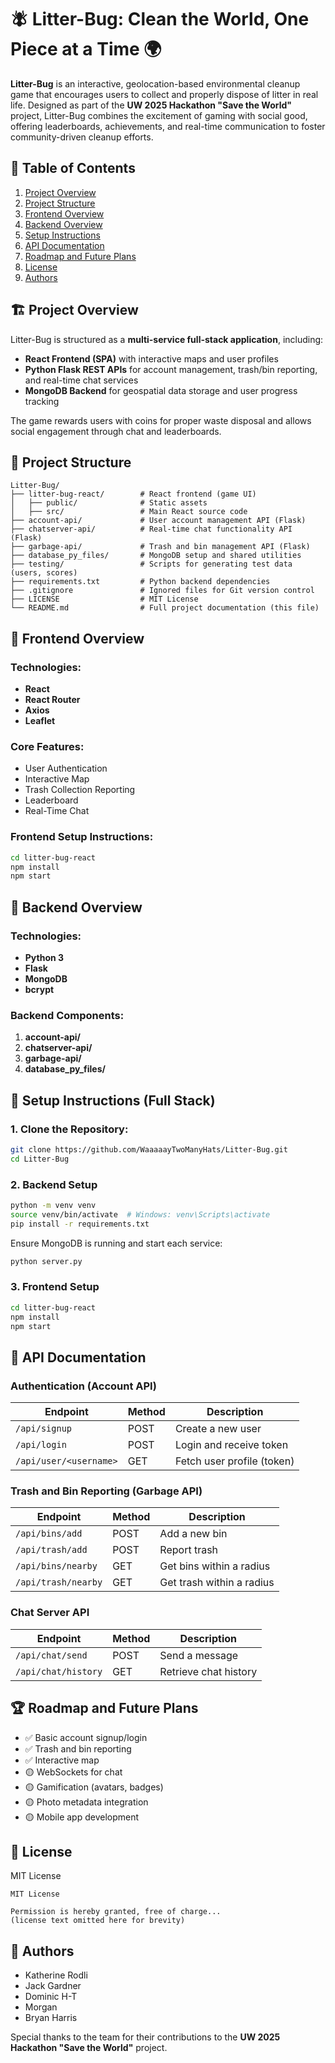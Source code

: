 
# 🪰 Litter-Bug: Clean the World, One Piece at a Time 🌍

**Litter-Bug** is an interactive, geolocation-based environmental cleanup game that encourages users to collect and properly dispose of litter in real life. Designed as part of the **UW 2025 Hackathon "Save the World"** project, Litter-Bug combines the excitement of gaming with social good, offering leaderboards, achievements, and real-time communication to foster community-driven cleanup efforts.

## 📖 Table of Contents

1. [Project Overview](#project-overview)  
2. [Project Structure](#project-structure)  
3. [Frontend Overview](#frontend-overview)  
4. [Backend Overview](#backend-overview)  
5. [Setup Instructions](#setup-instructions)  
6. [API Documentation](#api-documentation)  
7. [Roadmap and Future Plans](#roadmap-and-future-plans)  
8. [License](#license)  
9. [Authors](#authors)

## 🏗️ Project Overview

Litter-Bug is structured as a **multi-service full-stack application**, including:

- **React Frontend (SPA)** with interactive maps and user profiles  
- **Python Flask REST APIs** for account management, trash/bin reporting, and real-time chat services  
- **MongoDB Backend** for geospatial data storage and user progress tracking  

The game rewards users with coins for proper waste disposal and allows social engagement through chat and leaderboards.

## 📂 Project Structure

```
Litter-Bug/
├── litter-bug-react/        # React frontend (game UI)
│   ├── public/              # Static assets
│   ├── src/                 # Main React source code
├── account-api/             # User account management API (Flask)
├── chatserver-api/          # Real-time chat functionality API (Flask)
├── garbage-api/             # Trash and bin management API (Flask)
├── database_py_files/       # MongoDB setup and shared utilities
├── testing/                 # Scripts for generating test data (users, scores)
├── requirements.txt         # Python backend dependencies
├── .gitignore               # Ignored files for Git version control
├── LICENSE                  # MIT License
└── README.md                # Full project documentation (this file)
```

## 🎨 Frontend Overview

### Technologies:
- **React**
- **React Router**
- **Axios**
- **Leaflet**

### Core Features:
- User Authentication
- Interactive Map
- Trash Collection Reporting
- Leaderboard
- Real-Time Chat

### Frontend Setup Instructions:

```bash
cd litter-bug-react
npm install
npm start
```

## 🧩 Backend Overview

### Technologies:
- **Python 3**
- **Flask**
- **MongoDB**
- **bcrypt**

### Backend Components:
1. **account-api/**
2. **chatserver-api/**
3. **garbage-api/**
4. **database_py_files/**

## 🚀 Setup Instructions (Full Stack)

### 1. Clone the Repository:
```bash
git clone https://github.com/WaaaaayTwoManyHats/Litter-Bug.git
cd Litter-Bug
```

### 2. Backend Setup
```bash
python -m venv venv
source venv/bin/activate  # Windows: venv\Scripts\activate
pip install -r requirements.txt
```
Ensure MongoDB is running and start each service:
```bash
python server.py
```

### 3. Frontend Setup
```bash
cd litter-bug-react
npm install
npm start
```

## 📡 API Documentation

### Authentication (Account API)
| Endpoint               | Method | Description                   |
|------------------------|--------|-------------------------------|
| `/api/signup`          | POST   | Create a new user             |
| `/api/login`           | POST   | Login and receive token       |
| `/api/user/<username>` | GET    | Fetch user profile (token)    |

### Trash and Bin Reporting (Garbage API)
| Endpoint                   | Method | Description                           |
|----------------------------|--------|---------------------------------------|
| `/api/bins/add`             | POST   | Add a new bin                        |
| `/api/trash/add`            | POST   | Report trash                         |
| `/api/bins/nearby`          | GET    | Get bins within a radius             |
| `/api/trash/nearby`         | GET    | Get trash within a radius            |

### Chat Server API
| Endpoint            | Method | Description                |
|---------------------|--------|----------------------------|
| `/api/chat/send`    | POST   | Send a message             |
| `/api/chat/history` | GET    | Retrieve chat history      |

## 🏆 Roadmap and Future Plans

- ✅ Basic account signup/login
- ✅ Trash and bin reporting
- ✅ Interactive map
- 🟡 WebSockets for chat
- 🟡 Gamification (avatars, badges)
- 🟡 Photo metadata integration
- 🟡 Mobile app development

## 📄 License

MIT License

```
MIT License

Permission is hereby granted, free of charge...
(license text omitted here for brevity)
```

## 👥 Authors

- Katherine Rodli  
- Jack Gardner  
- Dominic H-T  
- Morgan  
- Bryan Harris  

Special thanks to the team for their contributions to the **UW 2025 Hackathon "Save the World"** project.
